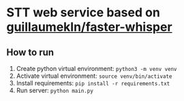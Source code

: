 # STT web service based on [guillaumekln/faster-whisper](https://github.com/guillaumekln/faster-whisper)

## How to run
1. Create python virtual environment: `python3 -m venv venv`
2. Activate virtual environment: `source venv/bin/activate`
3. Install requirements: `pip install -r requirements.txt`
4. Run server: `python main.py`